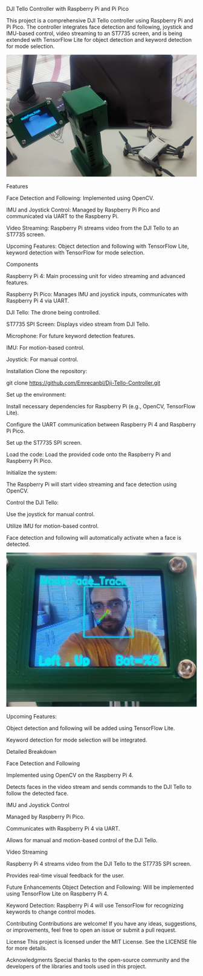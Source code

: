 DJI Tello Controller with Raspberry Pi and Pi Pico

This project is a comprehensive DJI Tello controller using Raspberry Pi and Pi Pico. The controller integrates face detection and following, joystick and IMU-based control, video streaming to an ST7735 screen, and is being extended with TensorFlow Lite for object detection and keyword detection for mode selection.

![Sample](https://github.com/Emrecanbl/Dji-Tello-Controller/blob/main/IMG_20240708_140726.jpg?raw=true)

Features

Face Detection and Following: Implemented using OpenCV.

IMU and Joystick Control: Managed by Raspberry Pi Pico and communicated via UART to the Raspberry Pi.

Video Streaming: Raspberry Pi streams video from the DJI Tello to an ST7735 screen.

Upcoming Features: Object detection and following with TensorFlow Lite, keyword detection with TensorFlow for mode selection.

Components

Raspberry Pi 4: Main processing unit for video streaming and advanced features.

Raspberry Pi Pico: Manages IMU and joystick inputs, communicates with Raspberry Pi 4 via UART.

DJI Tello: The drone being controlled.

ST7735 SPI Screen: Displays video stream from DJI Tello.

Microphone: For future keyword detection features.

IMU: For motion-based control.

Joystick: For manual control.

Installation
Clone the repository:


git clone https://github.com/Emrecanbl/Dji-Tello-Controller.git

Set up the environment:

Install necessary dependencies for Raspberry Pi (e.g., OpenCV, TensorFlow Lite).

Configure the UART communication between Raspberry Pi 4 and Raspberry Pi Pico.

Set up the ST7735 SPI screen.

Load the code:
Load the provided code onto the Raspberry Pi and Raspberry Pi Pico.

Initialize the system:

The Raspberry Pi will start video streaming and face detection using OpenCV.

Control the DJI Tello:

Use the joystick for manual control.

Utilize IMU for motion-based control.

Face detection and following will automatically activate when a face is detected.

![Sample](https://github.com/Emrecanbl/Dji-Tello-Controller/blob/main/IMG_20240708_140659.jpg?raw=true)

Upcoming Features:

Object detection and following will be added using TensorFlow Lite.

Keyword detection for mode selection will be integrated.

Detailed Breakdown

Face Detection and Following

Implemented using OpenCV on the Raspberry Pi 4.

Detects faces in the video stream and sends commands to the DJI Tello to follow the detected face.

IMU and Joystick Control

Managed by Raspberry Pi Pico.

Communicates with Raspberry Pi 4 via UART.

Allows for manual and motion-based control of the DJI Tello.

Video Streaming

Raspberry Pi 4 streams video from the DJI Tello to the ST7735 SPI screen.

Provides real-time visual feedback for the user.

Future Enhancements
Object Detection and Following: Will be implemented using TensorFlow Lite on Raspberry Pi 4.

Keyword Detection: Raspberry Pi 4 will use TensorFlow for recognizing keywords to change control modes.

Contributing
Contributions are welcome! If you have any ideas, suggestions, or improvements, feel free to open an issue or submit a pull request.

License
This project is licensed under the MIT License. See the LICENSE file for more details.

Acknowledgments
Special thanks to the open-source community and the developers of the libraries and tools used in this project.

